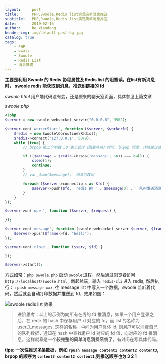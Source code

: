 ```yaml
---
layout:     post
title:      PHP,Swoole,Redis list实现简单消息推送
subtitle:   PHP,Swoole,Redis list实现简单消息推送
date:       2019-02-16
author:     he xiaodong
header-img: img/default-post-bg.jpg
catalog: true
tags:
    - PHP
    - Redis
    - Swoole
    - Redis List
    - 消息推送
---
```

**主要是利用 Swoole 的 Redis 协程属性及 Redis list 的阻塞读，在list有新消息时， swoole redis 能获取到消息，推送到链接的 fd**

*swoole.html*
用户端代码没有变，还是原来的聊天室页面，具体参见上篇文章

*swoole.php*
```php
<?php
$server = new swoole_websocket_server("0.0.0.0", 9502);

$server->on('workerStart', function ($server, $workerId) {
    $redis = new Swoole\Coroutine\Redis();
    $redis->connect('127.0.0.1', 6379);
    while (true) {
        // brpop 第二个参数 50 表示超时（阻塞等待）时间, blpop 同理，详情建议读文档,对应的 redis 操作是 rpush/lpush key content

        if (($message = $redis->brpop('message', 50)) === null) {
            sleep(1);
            continue;
        }
        // var_dump($message);  结果为数组

        foreach ($server->connections as $fd) {
            $server->push($fd, 'redis 的 ' . $message[0] . ' 队列发送消息:' . $message[1]);
        }
    }
});

$server->on('open', function ($server, $request) {

});

$server->on('message', function (swoole_websocket_server $server, $frame) {
    $server->push($frame->fd, "hello");
});

$server->on('close', function ($serv, $fd) {

});

$server->start();
```

方式如常：`php swoole.php` 启动 `swoole` 进程，然后通过浏览器访问 `http://localhost/swoole.html` , 新起终端，输入 `redis-cli` 进入 redis, 然后执行： `rpush message xxx`, 往 message list 中写入一个数据，swoole 监听着代码，然后就会自动打印数据并推送到 fd，效果如图：

![swoole redis list 效果](https://alpha2016.github.io/img/2019-02-18-swoole-redis-list-demo.jpg "swoole redis list 效果")

> 进阶思考：以上的示例为向所有在线的 fd 推消息，如果一个用户登录之后，在 redis 的 hash 中保存用户 id 对应的 fd，而 list 的名称为 user_1_messages, 这样的名称，中间为用户具体 id, 则用户可以消费自己的队列数据，通知在 hash 中查找用户 id 对应的 fd 值，向对应的 fd 推消息。这样就算是**一个较完整的简单消息消费系统了**，有时间在写具体代码。

**tips: 一次性推送多条数据，例如 `rpush message content1 content2 content3`, brpop 的顺序为 `content3 content2 content1`,则推送顺序也为 3 2 1**